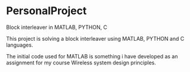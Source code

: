 # PersonalProject
Block interleaver in MATLAB, PYTHON, C

This project is solving a block interleaver using MATLAB, PYTHON and C languages. 

The initial code used for MATLAB is something i have developed as an assignment 
for my course Wireless system design principles. 
